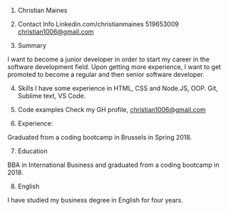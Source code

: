 1. Christian Maines

2. Contact Info
Linkedin.com/christianmaines
519653009
christian1006@gmail.com

3. Summary

I want to become a junior developer in order to start my career in the software development field. 
Upon getting more experience, I want to get promoted to become a regular and then senior software developer.

4. Skills
I have some experience in HTML, CSS and Node.JS, OOP. Git, Sublime text, VS Code. 

5. Code examples 
Check my GH profile, christian1006@gmail.com

6. Experience:

Graduated from a coding bootcamp in Brussels in Spring 2018.

7. Education

BBA in International Business and graduated from a coding bootcamp in 2018.

8. English

I have studied my business degree in English for four years. 
